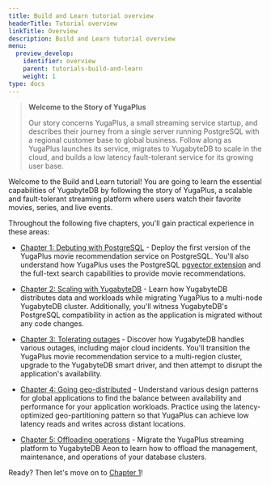 ```yaml
---
title: Build and Learn tutorial overview
headerTitle: Tutorial overview
linkTitle: Overview
description: Build and Learn tutorial overview
menu:
  preview_develop:
    identifier: overview
    parent: tutorials-build-and-learn
    weight: 1
type: docs
---
```


>**Welcome to the Story of YugaPlus**
>
>Our story concerns YugaPlus, a small streaming service startup, and describes their journey from a single server running PostgreSQL with a regional customer base to global business. Follow along as YugaPlus launches its service, migrates to YugabyteDB to scale in the cloud, and builds a low latency fault-tolerant service for its growing user base.

Welcome to the Build and Learn tutorial! You are going to learn the essential capabilities of YugabyteDB by following the story of YugaPlus, a scalable and fault-tolerant streaming platform where users watch their favorite movies, series, and live events.

Throughout the following five chapters, you'll gain practical experience in these areas:

* [Chapter 1: Debuting with PostgreSQL](../chapter1-debuting-with-postgres) - Deploy the first version of the YugaPlus movie recommendation service on PostgreSQL. You'll also understand how YugaPlus uses the PostgreSQL [pgvector extension](../../../../additional-features/pg-extensions/extension-pgvector/) and the full-text search capabilities to provide movie recommendations.

* [Chapter 2: Scaling with YugabyteDB](../chapter2-scaling-with-yugabytedb) - Learn how YugabyteDB distributes data and workloads while migrating YugaPlus to a multi-node YugabyteDB cluster. Additionally, you'll witness YugabyteDB's PostgreSQL compatibility in action as the application is migrated without any code changes.

* [Chapter 3: Tolerating outages](../chapter3-tolerating-outages) - Discover how YugabyteDB handles various outages, including major cloud incidents. You'll transition the YugaPlus movie recommendation service to a multi-region cluster, upgrade to the YugabyteDB smart driver, and then attempt to disrupt the application's availability.

* [Chapter 4: Going geo-distributed](../chapter4-going-global) - Understand various design patterns for global applications to find the balance between availability and performance for your application workloads. Practice using the latency-optimized geo-partitioning pattern so that YugaPlus can achieve low latency reads and writes across distant locations.

* [Chapter 5: Offloading operations](../chapter5-going-cloud-native) - Migrate the YugaPlus streaming platform to YugabyteDB Aeon to learn how to offload the management, maintenance, and operations of your database clusters.

Ready? Then let's move on to [Chapter 1](../chapter1-debuting-with-postgres)!
